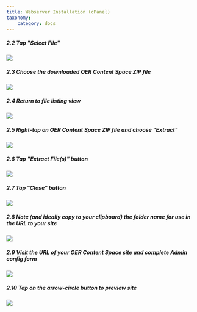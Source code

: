 ```yaml
---
title: Webserver Installation (cPanel)
taxonomy:
    category: docs
---
```


##### 2.2 Tap "Select File"

![][2]

[2]: ../../images/oer-content-space---install-and-configure-on-reclaim-hosting/tap--select-file-.png

##### 2.3 Choose the downloaded OER Content Space ZIP file

![][3]

[3]: ../../images/oer-content-space---install-and-configure-on-reclaim-hosting/choose-the-downloaded-oer-content-space-zip-file.png

##### 2.4 Return to file listing view

![][4]

[4]: ../../images/oer-content-space---install-and-configure-on-reclaim-hosting/return-to-file-listing-view.png

##### 2.5 Right-tap on OER Content Space ZIP file and choose "Extract"

![][5]

[5]: ../../images/oer-content-space---install-and-configure-on-reclaim-hosting/right-tap-on-oer-content-space-zip-file-and-choose--extract-.png

##### 2.6 Tap "Extract File(s)" button

![][6]

[6]: ../../images/oer-content-space---install-and-configure-on-reclaim-hosting/tap--extract-file-s---button.png

##### 2.7 Tap "Close" button

![][7]

[7]: ../../images/oer-content-space---install-and-configure-on-reclaim-hosting/tap--close--button.png

##### 2.8 Note (and ideally copy to your clipboard) the folder name for use in the URL to your site

![][8]

[8]: ../../images/oer-content-space---install-and-configure-on-reclaim-hosting/note--and-ideally-copy-to-your-clipboard--the-folder-name-for-use-in-the-url-to-your-site.png

##### 2.9 Visit the URL of your OER Content Space site and complete Admin config form

![][9]

[9]: ../../images/oer-content-space---install-and-configure-on-reclaim-hosting/visit-the-url-of-your-oer-content-space-site-and-complete-admin-config-form.png

##### 2.10 Tap on the arrow-circle button to preview site

![][10]

[10]: ../../images/oer-content-space---install-and-configure-on-reclaim-hosting/tap-on-the-arrow-circle-button-to-preview-site.png

